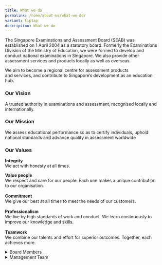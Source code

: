 ```yaml
---
title: What we do
permalink: /home/about-us/what-we-do/
variant: tiptap
description: What we do
---
```

<p>The Singapore Examinations and Assessment Board (SEAB) was established
on 1 April 2004 as a statutory board. Formerly the Examinations Division
of the Ministry of Education, we were formed to develop and conduct national
examinations in Singapore. We also provide other assessment services and
products locally as well as overseas.</p>
<p>We aim to become a regional centre for assessment products and&nbsp;services,&nbsp;and
contribute to Singapore’s development as an education hub.</p>
<h3><strong>Our Vision</strong></h3>
<p>A trusted authority in examinations and&nbsp;assessment,&nbsp;recognised
locally and internationally.</p>
<h3><strong>Our Mission</strong></h3>
<p>We assess educational performance so as to certify individuals, uphold
national standards and advance quality in assessment worldwide</p>
<h3><strong>Our Values</strong></h3>
<p><strong>Integrity</strong>
<br>We act with honesty at all times.</p>
<p></p>
<p><strong>Value people<br></strong>We respect and care for our people. Each
one makes a unique contribution to our organisation.
<br>
<br><strong>Commitment</strong> 
<br>We give our best at all times to meet the needs of our customers.
<br>
<br><strong>Professionalism</strong> 
<br>We live by high standards of work and conduct. We learn continuously to
improve our knowledge and skills.
<br>
<br><strong>Teamwork<br></strong>We combine our talents and effort for superior
outcomes. Together, each achieves more.</p>
<div data-type="detailGroup" class="isomer-accordion isomer-accordion-white">
<details class="isomer-details">
<summary>Board Members</summary>
<div data-type="detailsContent" class="isomer-details-content">
<p></p>
<table style="minWidth: 75px">
<colgroup>
<col>
<col>
<col>
</colgroup>
<tbody>
<tr>
<th rowspan="1" colspan="1">
<p></p>
</th>
<th rowspan="1" colspan="1">
<p></p>
</th>
<th rowspan="1" colspan="1">
<p></p>
</th>
</tr>
<tr>
<td rowspan="1" colspan="1">
<div class="isomer-image-wrapper">
<img style="width: 86%;" height="auto" width="100%" alt="Wong Siew Hoong" src="/images/Board Members/Wong_Siew_Hoong.png">
</div>
<p><strong>Mr Wong Siew Hoong Chairman, Singapore Examinations and Assessment Board</strong> 
<br>Advisor, Ministry of Education</p>
</td>
<td rowspan="1" colspan="1">
<p></p>
</td>
<td rowspan="1" colspan="1">
<p></p>
</td>
</tr>
<tr>
<td rowspan="1" colspan="1">
<div class="isomer-image-wrapper">
<img style="width: 86%;" height="auto" width="100%" alt="Tan Cheng Yian Bernard" src="/images/Board Members/Tan_Cheng_Yian_Bernard.png">
</div>
<p><strong>Prof Tan Cheng Yian Bernard</strong> 
<br>Senior Vice-Provost
<br>(Undergraduate Education), National University of Singapore</p>
</td>
<td rowspan="1" colspan="1">
<div class="isomer-image-wrapper">
<img style="width: 97%;" height="auto" width="100%" alt="Juthika Ramanathan" src="/images/Board Members/Juthika_Ramanathan.png">
</div>
<p><strong>Ms Juthika Ramanathan</strong> 
<br>Chief Executive, Office of the Chief Justice, Judiciary</p>
</td>
<td rowspan="1" colspan="1">
<div class="isomer-image-wrapper">
<img style="width: 67%;" height="auto" width="100%" alt="Chin Chi Leong" src="/images/Board Members/Chin_Chi_Leong.png">
</div>
<p><strong>Mr Chin Chi Leong</strong> 
<br>Deputy Chief Executive Officer</p>
<p>(Building Control)/Commissioner of Buildings, Building and Construction
Authority (BCA)</p>
</td>
</tr>
<tr>
<td rowspan="1" colspan="1">
<div class="isomer-image-wrapper">
<img style="width: 85%;" height="auto" width="100%" alt="Ms Loo Siew Yee" src="/images/Board Members/ms_loo_siew_yeeeb7ac05f76ae4667a4e6f3dd59f784c2.jpg">
</div>
<p><strong>Ms Loo Siew Yee</strong> 
<br>Assistant Managing Director (Policy, Payments &amp; Financial Crime),
Monetary Authority of Singapore</p>
</td>
<td rowspan="1" colspan="1">
<div class="isomer-image-wrapper">
<img style="width: 97%;" height="auto" width="100%" alt="Ms Lee Cher Farn" src="/images/Board Members/ms_lee_cher_farn84a8441a532a490db08e9a48f2864175.jpg">
</div>
<p><strong>Ms Lee Cher Farn </strong>
<br>Principal Private Secretary to Deputy Prime Minister Heng Swee Keat, Prime
Minister's Office</p>
</td>
<td rowspan="1" colspan="1">
<div class="isomer-image-wrapper">
<img style="width: 67%;" height="auto" width="100%" alt="Ms Jodie Choo Teck Woan" src="/images/Board Members/ms_jodie_choo_teck_woan896da1044298417a8c73082e8d6fd2d1.jpg">
</div>
<p><strong>Ms Jodie Choo Teck Woan </strong>
<br>Executive Director &amp; Group Head of Human Resources, Information Technology
&amp; Administration, Far East Organisation</p>
</td>
</tr>
<tr>
<td rowspan="1" colspan="1">
<div class="isomer-image-wrapper">
<img style="width: 86%;" height="auto" width="100%" alt="Mr Sng Chern Wei" src="/images/Board Members/mr_sng_chern_wei48f54b2b325644a8820156edc5d0c231.jpg">
</div>
<p><strong>Mr Sng Chern Wei </strong>
<br>Deputy Director-General of Education (Curriculum), Ministry of Education</p>
</td>
<td rowspan="1" colspan="1">
<div class="isomer-image-wrapper">
<img style="width: 97%;" height="auto" width="100%" alt="Mr Yue Lip Sin" src="/images/Board Members/mr_yue_lip_sin.jpg">
</div>
<p><strong>Mr Yue Lip Sin <br></strong>Chief Executive, Singapore Examinations
and Assessment Board</p>
</td>
<td rowspan="1" colspan="1">
<p></p>
</td>
</tr>
</tbody>
</table>
<p></p>
</div>
</details>
<details class="isomer-details">
<summary>Management Team</summary>
<div data-type="detailsContent" class="isomer-details-content">
<p></p>
<p><strong>Chief Executive</strong>
</p>
<ul data-tight="true" class="tight">
<li>
<p>Mr Yue Lip Sin</p>
</li>
</ul>
<p></p>
<p><strong><u>Assessment and Exam Cluster</u></strong> 
<br><strong>Assessment Planning and Development Division</strong>
</p>
<ul data-tight="true" class="tight">
<li>
<p>Mr Tan Kuo Cheang
<br>Director, Assessment Planning and Development</p>
</li>
<li>
<p>Mr Pek Wee Haur
<br>Director, Assessment Planning and Development</p>
</li>
<li>
<p>Ms Karen Chong Kwei Kuen
<br>Deputy Director, Assessment Planning and Development</p>
</li>
<li>
<p>Mdm Toh Hoon Sin
<br>Deputy Director, Assessment Planning and Development</p>
</li>
<li>
<p>Mr Yan Yee Kan
<br>Deputy DIrector, Assessment Planning and Development</p>
</li>
</ul>
<p></p>
<p><strong>Exam Operations Division</strong>
</p>
<ul data-tight="true" class="tight">
<li>
<p>Mr Pang Chong Han
<br>Director, Exam Operations</p>
</li>
<li>
<p>Ms Santhakumari Seranjeevi
<br>Deputy Director, Exam Planning and Administration</p>
</li>
<li>
<p>Mr Oliver Osman Junus
<br>Deputy Director, Exam Systems and Digitalisation</p>
</li>
</ul>
<p></p>
<p><strong>Research and Development Division</strong>
</p>
<ul data-tight="true" class="tight">
<li>
<p>Ms Thong May Teng
<br>Director, Research and Development</p>
</li>
<li>
<p>Dr Tay Poh Hua
<br>Deputy Director, Research and Development</p>
</li>
<li>
<p>Ms Karen Yaw Li Ling
<br>Deputy Director, Research and Development</p>
</li>
</ul>
<p></p>
<p><strong><u>Corporate Cluster</u></strong>
</p>
<ul data-tight="true" class="tight">
<li>
<p>Ms Yeo Su-Lin Selena
<br>Senior Director, Corporate Cluster</p>
</li>
</ul>
<p></p>
<p><strong>Corporate Services Division</strong>
</p>
<ul data-tight="true" class="tight">
<li>
<p>Ms Leow Yin Li Grace
<br>Assistant Director, Human Resource and Organisation Capability</p>
</li>
<li>
<p>Ms Seng Yuwei, Stacy
<br>Assistant Director, Office and Estate Management</p>
</li>
</ul>
<p></p>
<p><strong>Planning and Finance Division</strong>
</p>
<ul data-tight="true" class="tight">
<li>
<p>Ms Ee Yuen Hui
<br>Deputy Director, Planning and Finance</p>
</li>
<li>
<p>Mr Lee Kien Meng
<br>Assistant Director, Finance and Procurement</p>
</li>
<li>
<p>Ms Teng Mei Ling Adeline
<br>Senior Assessment Specialist, Assessment Services</p>
</li>
</ul>
<p></p>
<p><strong>Information Technology</strong>
</p>
<ul data-tight="true" class="tight">
<li>
<p>Mr Woon Tien Kim Louis
<br>Senior Assistant Director, Information Technology</p>
</li>
</ul>
<p></p>
<p><strong>Corporate Communications</strong>
</p>
<ul data-tight="true" class="tight">
<li>
<p>Ms Wong Hui Woon Irene
<br>Senior Assistant Director, Corporate Communications</p>
</li>
</ul>
</div>
</details>
</div>
<p>
<br>
</p>